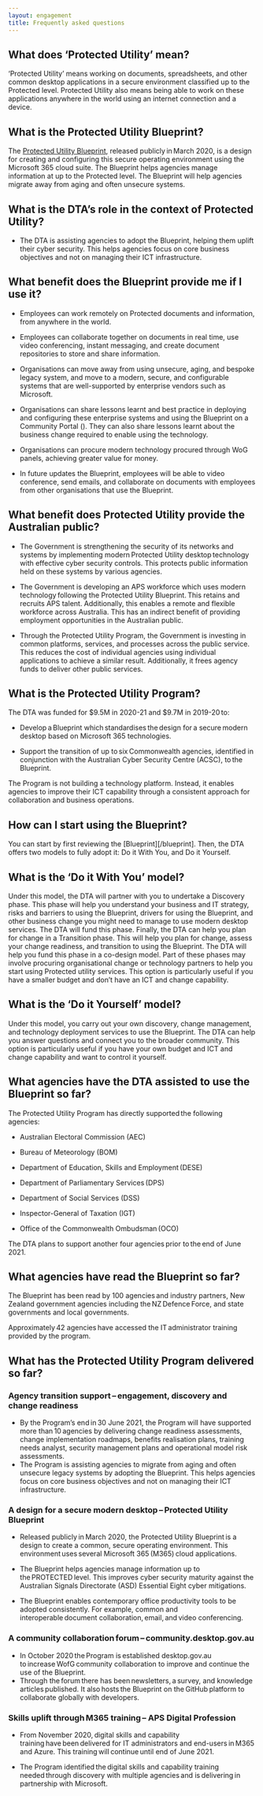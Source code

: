 ```yaml
--- 
layout: engagement 
title: Frequently asked questions
---
```


## What does ‘Protected Utility’ mean? 

‘Protected Utility’ means working on documents, spreadsheets, and other common desktop applications in a secure environment classified up to the Protected level. Protected Utility also means being able to work on these applications anywhere in the world using an internet connection and a device.  

## What is the Protected Utility Blueprint? 

The [Protected Utility Blueprint](/blueprint), released publicly in March 2020, is a design for creating and configuring this secure operating environment using the Microsoft 365 cloud suite. The Blueprint helps agencies manage information at up to the Protected level. The Blueprint will help agencies migrate away from aging and often unsecure systems.  

## What is the DTA’s role in the context of Protected Utility? 

* The DTA is assisting agencies to adopt the Blueprint, helping them uplift their cyber security. This helps agencies focus on core business objectives and not on managing their ICT infrastructure.  

## What benefit does the Blueprint provide me if I use it? 

* Employees can work remotely on Protected documents and information, from anywhere in the world. 

* Employees can collaborate together on documents in real time, use video conferencing, instant messaging, and create document repositories to store and share information.  

* Organisations can move away from using unsecure, aging, and bespoke legacy system, and move to a modern, secure, and configurable systems that are well-supported by enterprise vendors such as Microsoft.  

* Organisations can share lessons learnt and best practice in deploying and configuring these enterprise systems and using the Blueprint on a Community Portal (). They can also share lessons learnt about the business change required to enable using the technology.  

* Organisations can procure modern technology procured through WoG panels, achieving greater value for money.  

* In future updates the Blueprint, employees will be able to video conference, send emails, and collaborate on documents with employees from other organisations that use the Blueprint.  

## What benefit does Protected Utility provide the Australian public? 

* The Government is strengthening the security of its networks and systems by implementing modern Protected Utility desktop technology with effective cyber security controls. This protects public information held on these systems by various agencies.   

* The Government is developing an APS workforce which uses modern technology following the Protected Utility Blueprint. This retains and recruits APS talent. Additionally, this enables a remote and flexible workforce across Australia. This has an indirect benefit of providing employment opportunities in the Australian public.  

* Through the Protected Utility Program, the Government is investing in common platforms, services, and processes across the public service. This reduces the cost of individual agencies using individual applications to achieve a similar result. Additionally, it frees agency funds to deliver other public services.   

## What is the Protected Utility Program? 

The DTA was funded for $9.5M in 2020-21 and $9.7M in 2019-20 to:

* Develop a Blueprint which standardises the design for a secure modern desktop based on Microsoft 365 technologies.  

* Support the transition of up to six Commonwealth agencies, identified in conjunction with the Australian Cyber Security Centre (ACSC), to the Blueprint.    

The Program is not building a technology platform. Instead, it enables agencies to improve their ICT capability through a consistent approach for collaboration and business operations.    

## How can I start using the Blueprint? 

You can start by first reviewing the [Blueprint][/blueprint]. Then, the DTA offers two models to fully adopt it: Do it With You, and Do it Yourself.  

## What is the ‘Do it With You’ model? 

Under this model, the DTA will partner with you to undertake a Discovery phase. This phase will help you understand your business and IT strategy, risks and barriers to using the Blueprint, drivers for using the Blueprint, and other business change you might need to manage to use modern desktop services. The DTA will fund this phase. Finally, the DTA can help you plan for change in a Transition phase. This will help you plan for change, assess your change readiness, and transition to using the Blueprint. The DTA will help you fund this phase in a co-design model. Part of these phases may involve procuring organisational change or technology partners to help you start using Protected utility services. This option is particularly useful if you have a smaller budget and don’t have an ICT and change capability.  

## What is the ‘Do it Yourself’ model? 

Under this model, you carry out your own discovery, change management, and technology deployment services to use the Blueprint. The DTA can help you answer questions and connect you to the broader community. This option is particularly useful if you have your own budget and ICT and change capability and want to control it yourself.   

## What agencies have the DTA assisted to use the Blueprint so far? 

The Protected Utility Program has directly supported the following agencies:  

* Australian Electoral Commission (AEC)  

* Bureau of Meteorology (BOM)

* Department of Education, Skills and Employment (DESE)  

* Department of Parliamentary Services (DPS)

* Department of Social Services (DSS)

* Inspector-General of Taxation (IGT)

* Office of the Commonwealth Ombudsman (OCO)

The DTA plans to support another four agencies prior to the end of June 2021.  

## What agencies have read the Blueprint so far? 

The Blueprint has been read by 100 agencies and industry partners, New Zealand government agencies including the NZ Defence Force, and state governments and local governments.  

Approximately 42 agencies have accessed the IT administrator training provided by the program.  

## What has the Protected Utility Program delivered so far? 

### Agency transition support – engagement, discovery and change readiness  

* By the Program’s end in 30 June 2021, the Program will have supported more than 10 agencies by delivering change readiness assessments, change implementation roadmaps, benefits realisation plans, training needs analyst, security management plans and operational model risk assessments. 
  
* The Program is assisting agencies to migrate from aging and often unsecure legacy systems by adopting the Blueprint. This helps agencies focus on core business objectives and not on managing their ICT infrastructure.  

### A design for a secure modern desktop – Protected Utility Blueprint   

* Released publicly in March 2020, the Protected Utility Blueprint is a design to create a common, secure operating environment. This environment uses several Microsoft 365 (M365) cloud applications.   

* The Blueprint helps agencies manage information up to the PROTECTED level. This improves cyber security maturity against the Australian Signals Directorate (ASD) Essential Eight cyber mitigations.   

* The Blueprint enables contemporary office productivity tools to be adopted consistently. For example, common and interoperable document collaboration, email, and video conferencing.   

### A community collaboration forum – community.desktop.gov.au  

* In October 2020 the Program is established desktop.gov.au to increase WofG community collaboration to improve and continue the use of the Blueprint.
   
* Through the forum there has been newsletters, a survey, and knowledge articles published. It also hosts the Blueprint on the GitHub platform to collaborate globally with developers.    

### Skills uplift through M365 training – APS Digital Profession   

* From November 2020, digital skills and capability training have been delivered for IT administrators and end-users in M365 and Azure. This training will continue until end of June 2021.   

* The Program identified the digital skills and capability training needed through discovery with multiple agencies and is delivering in partnership with Microsoft.  
